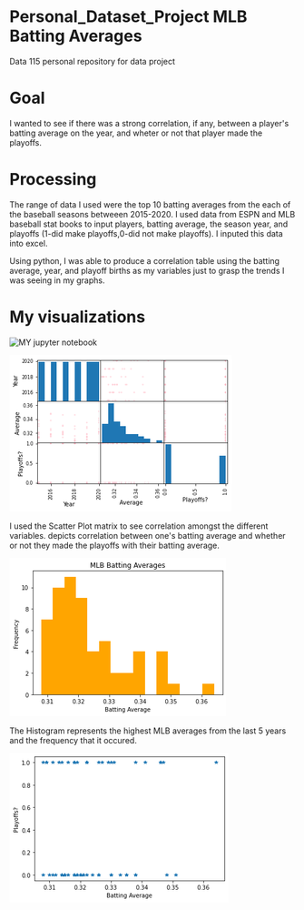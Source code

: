 # Personal_Dataset_Project MLB Batting Averages
Data 115 personal repository for data project
# Goal
I wanted to see if there was a strong correlation, if any, between a player's batting average on the year, and wheter or not that player made the playoffs.
# Processing 
The range of data I used were the top 10 batting averages from the each of the baseball seasons betweeen 2015-2020. 
I used data from ESPN and MLB baseball stat books to input players, batting average, the season year, and playoffs (1-did make playoffs,0-did not make playoffs).
I inputed this data into excel.

Using python, I was able to produce a correlation table using the batting average, year, and playoff births as my variables just to grasp the trends I was seeing in my graphs.



# My visualizations 
![MY jupyter notebook](https://github.com/rdulski8/Personal_Dataset_Project/blob/master/Personal%20Dataset.ipynb)

![Scatter plot matrix](https://raw.githubusercontent.com/rdulski8/Personal_Dataset_Project/master/Scatter%20Matrix%20.png)

I used the Scatter Plot matrix to see correlation amongst the different variables. depicts correlation between one's batting average and whether or not they made the playoffs with their batting average.

![Batting Averages](https://raw.githubusercontent.com/rdulski8/Personal_Dataset_Project/master/download.png)

The Histogram represents the highest MLB averages from the last 5 years and the frequency that it occured. 

![Playoffs vs Averages scatter](https://raw.githubusercontent.com/rdulski8/Personal_Dataset_Project/master/download%20(2).png)
